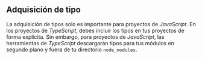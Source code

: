 ## Adquisición de tipo

La adquisición de tipos solo es importante para proyectos de *JavaScript*. En los proyectos de *TypeScript*, debes incluir los tipos en tus proyectos de forma explícita. Sin embargo, para proyectos de *JavaScript*, las herramientas de *TypeScript* descargarán tipos para tus módulos en segundo plano y fuera de tu directorio `node_modules`.
